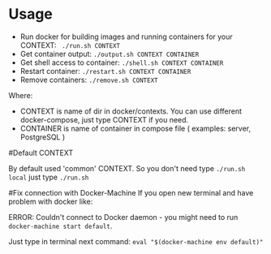 # Usage
 - Run docker for building images and running containers for your CONTEXT: ``` ./run.sh CONTEXT``` 
 - Get container output: ``` ./output.sh CONTEXT CONTAINER ```
 - Get shell access to container:  ``` ./shell.sh CONTEXT CONTAINER ```
 - Restart container:  ``` ./restart.sh CONTEXT CONTAINER ```
 - Remove containers: ```./remove.sh CONTEXT ```
 
Where:
 - CONTEXT is name of dir in docker/contexts. You can use different docker-compose, just type CONTEXT if you need.
 - CONTAINER is name of container in compose file ( examples: server, PostgreSQL )

#Default CONTEXT

By default used 'common' CONTEXT. So you don't need type ```./run.sh local``` just type ```./run.sh```

#Fix connection with Docker-Machine
If you open new terminal and have problem with docker like: 

ERROR: Couldn't connect to Docker daemon - you might need to run `docker-machine start default`.

Just type in terminal next command: ```eval "$(docker-machine env default)"```




 


